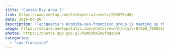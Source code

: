 ```yaml
---
title: "Comida Bay Area 2"
link: https://www.meetup.com/techqueria/events/260376440/
date: 2019-04-20
description: "Techqueria's #comida-san-francisco group is meeting up this Saturday! Join us to mingle with a friendly group of Latinx in Tech and enjoy some delicious food too."
image: https://secure.meetupstatic.com/photos/event/d/a/5/8/600_480835896.jpeg
photos: https://photos.app.goo.gl/hwWD3WXZAyf8Qq969
categories:
  - "san-francisco"
---
```

